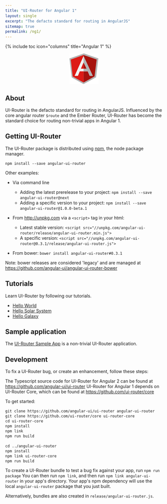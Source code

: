 ```yaml
---
title: "UI-Router for Angular 1"
layout: single
excerpt: "The defacto standard for routing in AngularJS"
sitemap: true
permalink: /ng1/
---
```

{% include toc icon="columns" title="Angular 1" %}

<center>
<img src="/images/logos/angular1.png">
</center>

## About 

UI-Router is the defacto standard for routing in AngularJS.
Influenced by the core angular router `$route` and the Ember Router, 
UI-Router has become the standard choice for routing non-trivial apps in Angular 1.

## Getting UI-Router

The UI-Router package is distributed using [npm](https://www.npmjs.com/), the node package manager.

```
npm install --save angular-ui-router
```

Other examples:

- Via command line
  - Adding the latest prerelease to your project: `npm install --save angular-ui-router@next`
  - Adding a specific version to your project: `npm install --save angular-ui-router@1.0.0-beta.1`
  
- From <http://unpkg.com> via a `<script>` tag in your html: 
  - Latest stable version: `<script src="//unpkg.com/angular-ui-router/release/angular-ui-router.min.js">`
  - A specific version: `<script src="//unpkg.com/angular-ui-router@0.3.1/release/angular-ui-router.js">`
  
- From bower: `bower install angular-ui-router#0.3.1`

Note: bower releases are considered 'legacy' and are managed at <https://github.com/angular-ui/angular-ui-router-bower>
  
## Tutorials

Learn UI-Router by following our tutorials.

- [Hello World](/tutorial/ng1/helloworld)
- [Hello Solar System](/tutorial/ng1/hellosolarsystem)
- [Hello Galaxy](/tutorial/ng1/hellogalaxy)
 
 
## Sample application

The [UI-Router Sample App](/resources/sampleapp) is a non-trivial UI-Router application.
 
## Development

To fix a UI-Router bug, or create an enhancement, follow these steps: 

The Typescript source code for UI-Router for Angular 2 can be found at <https://github.com/angular-ui/ui-router>
UI-Router for Angular 1 depends on UI-Router Core, which can be found at <https://github.com/ui-router/core>

To get started:

```
git clone https://github.com/angular-ui/ui-router angular-ui-router
git clone https://github.com/ui-router/core ui-router-core
cd ui-router-core
npm install
npm link
npm run build

cd ../angular-ui-router
npm install
npm link ui-router-core
npm run build
```

To create a UI-Router bundle to test a bug fix against your app, run `npm run package`
You can then run `npm link`, and then run `npm link angular-ui-router` in your app's directory.
Your app's npm dependency will use the local `angular-ui-router` package that you just built. 

Alternatively, bundles are also created in `release/angular-ui-router.js`.


